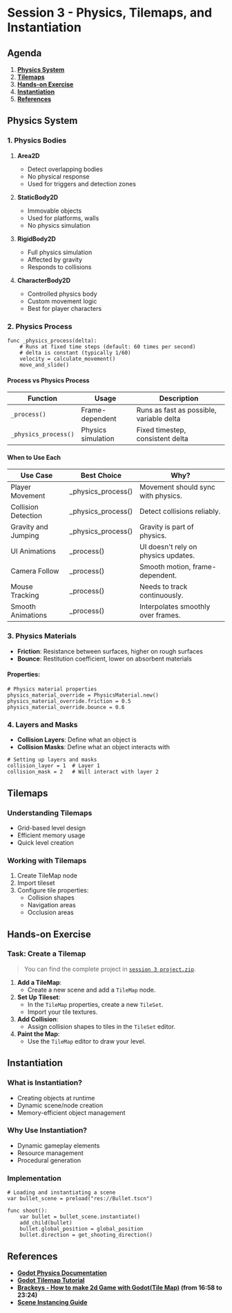 # Session 3 - Physics, Tilemaps, and Instantiation

## Agenda

1. **[Physics System](#physics-system)**
2. **[Tilemaps](#tilemaps)**
3. **[Hands-on Exercise](#hands-on-exercise)**
4. **[Instantiation](#instantiation)**
5. **[References](#references)**

## Physics System

### 1. Physics Bodies

1. **Area2D**

   - Detect overlapping bodies
   - No physical response
   - Used for triggers and detection zones

2. **StaticBody2D**

   - Immovable objects
   - Used for platforms, walls
   - No physics simulation

3. **RigidBody2D**

   - Full physics simulation
   - Affected by gravity
   - Responds to collisions

4. **CharacterBody2D**
   - Controlled physics body
   - Custom movement logic
   - Best for player characters

### 2. Physics Process

```gdscript
func _physics_process(delta):
    # Runs at fixed time steps (default: 60 times per second)
    # delta is constant (typically 1/60)
    velocity = calculate_movement()
    move_and_slide()
```

#### Process vs Physics Process

| Function             | Usage              | Description                              |
| -------------------- | ------------------ | ---------------------------------------- |
| `_process()`         | Frame-dependent    | Runs as fast as possible, variable delta |
| `_physics_process()` | Physics simulation | Fixed timestep, consistent delta         |

#### When to Use Each

| Use Case            | Best Choice         | Why?                                |
| ------------------- | ------------------- | ----------------------------------- |
| Player Movement     | \_physics_process() | Movement should sync with physics.  |
| Collision Detection | \_physics_process() | Detect collisions reliably.         |
| Gravity and Jumping | \_physics_process() | Gravity is part of physics.         |
| UI Animations       | \_process()         | UI doesn't rely on physics updates. |
| Camera Follow       | \_process()         | Smooth motion, frame-dependent.     |
| Mouse Tracking      | \_process()         | Needs to track continuously.        |
| Smooth Animations   | \_process()         | Interpolates smoothly over frames.  |

### 3. Physics Materials

- **Friction**: Resistance between surfaces, higher on rough surfaces
- **Bounce**: Restitution coefficient, lower on absorbent materials

#### **Properties**:

```gdscript
# Physics material properties
physics_material_override = PhysicsMaterial.new()
physics_material_override.friction = 0.5
physics_material_override.bounce = 0.6
```

### 4. Layers and Masks

- **Collision Layers**: Define what an object is
- **Collision Masks**: Define what an object interacts with

```gdscript
# Setting up layers and masks
collision_layer = 1  # Layer 1
collision_mask = 2   # Will interact with layer 2
```

## Tilemaps

### Understanding Tilemaps

- Grid-based level design
- Efficient memory usage
- Quick level creation

### Working with Tilemaps

1. Create TileMap node
2. Import tileset
3. Configure tile properties:
   - Collision shapes
   - Navigation areas
   - Occlusion areas

## Hands-on Exercise

### **Task**: Create a Tilemap

> You can find the complete project in [`session 3 project.zip`](session%203%20project.zip).

1. **Add a TileMap**:
   - Create a new scene and add a `TileMap` node.
2. **Set Up Tileset**:
   - In the `TileMap` properties, create a new `TileSet`.
   - Import your tile textures.
3. **Add Collision**:
   - Assign collision shapes to tiles in the `TileSet` editor.
4. **Paint the Map**:
   - Use the `TileMap` editor to draw your level.

## Instantiation

### What is Instantiation?

- Creating objects at runtime
- Dynamic scene/node creation
- Memory-efficient object management

### Why Use Instantiation?

- Dynamic gameplay elements
- Resource management
- Procedural generation

### Implementation

```gdscript
# Loading and instantiating a scene
var bullet_scene = preload("res://Bullet.tscn")

func shoot():
    var bullet = bullet_scene.instantiate()
    add_child(bullet)
    bullet.global_position = global_position
    bullet.direction = get_shooting_direction()
```

## References

- **[Godot Physics Documentation](https://docs.godotengine.org/en/stable/tutorials/physics/)**
- **[Godot Tilemap Tutorial](https://docs.godotengine.org/en/stable/tutorials/2d/using_tilemaps.html)**
- **[Brackeys - How to make 2d Game with Godot(Tile Map)](https://youtu.be/LOhfqjmasi0?si=0M95npbsypR-ebCT&t=1018) (from 16:58 to 23:24)**
- **[Scene Instancing Guide](https://docs.godotengine.org/en/stable/getting_started/step_by_step/instancing.html)**
